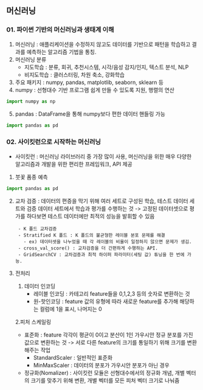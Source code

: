 ## 머신러닝

### 01. 파이썬 기반의 머신러닝과 생태계 이해
   1) 머신러닝 : 애플리케이션을 수정하지 않고도 데이터를 기반으로 패턴을 학습하고 결과를 예측하는 알고리즘 기법을 통칭.
   2) 머신러닝 분류
      - 지도학습 : 분류, 회귀, 추천시스템, 시각/음성 감지/인지, 텍스트 분석, NLP
      - 비지도학습 : 클러스터링, 차원 축소, 강화학습
   3) 주요 패키지 : numpy, pandas, matplotlib, seaborn, sklearn 등
   4) numpy : 선형대수 기반 프로그램 쉽게 만들 수 있도록 지원, 행렬의 연산

```python
import numpy as np
```
   5) pandas : DataFrame을 통해 numpy보다 편한 데이터 핸들링 가능
```python
import pandas as pd
```

### 02. 사이킷런으로 시작하는 머신러닝
- 사이킷런 : 머신러닝 라이브러리 중 가장 많이 사용, 머신러닝을 위한 매우 다양한 알고리즘과 개발을 위한 편리한 프레임워크, API 제공


1. 붓꽃 품종 예측
```python
import pandas as pd
```

2. 교차 검증 : 데이터의 편증을 막기 위해 여러 세트로 구성된 학습, 테스트 데이터 세트와 검증 데이터 세트에서 학습과 평가를 수행하는 것 -> 고정된 데이터셋으로 평가를 하다보면 테스트 데이터에만 최적의 성능을 발휘할 수 있음
  
        - K 폴드 교차검증
        - Stratified K 폴드 : K 폴드의 불균형한 레이블 분포 문제를 해결 
          - ex) 데이터셋을 나누었을 때 각 레이블의 비율이 일정하지 않으면 문제가 생김.
        - cross_val_score() : 교차검증을 더 간편하게 수행하는 API.
        - GridSearchCV : 교차검증과 최적 하이퍼 파라미터(세팅 값) 튜닝을 한 번에 가능.


3. 전처리
    1. 데이터 인코딩
       - 레이블 인코딩 : 카테고리 feature들을 0,1,2,3 등의 숫자로 변환하는 것
       - 원-핫인코딩 : feature 값의 유형에 따라 새로운 feature를 추가해 해당하는 컬럼에 1을 표시, 나머지는 0

    2.피처 스케일링
    - 표준화 : feature 각각이 평균이 0이고 분산이 1인 가우시안 정규 분포를 가진 값으로 변환하는 것
    -> 서로 다른 feature의 크기를 통일하기 위해 크기를 변환해주는 작업 
      - StandardScaler : 일반적인 표준화 
      - MinMaxScaler : 데이터의 분포가 가우시안 분포가 아닌 경우
    - 정규화(Nomalizer) : 사이킷런 모듈은 선형대수에서의 정규화 개념, 개별 벡터의 크기를 맞추기 위해 변환, 개별 벡터를 모든 피처 벡터 크기로 나눠줌 
